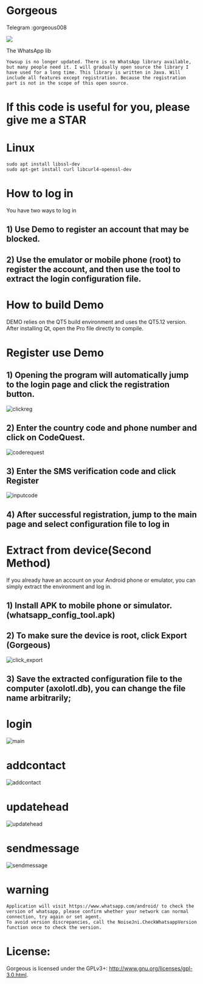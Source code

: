 # Gorgeous
Telegram :gorgeous008

<a href="https://paypal.me/welove88" target="_blank"><img src="https://www.paypalobjects.com/en_US/i/btn/btn_donate_LG.gif" /></a>

The WhatsApp lib

    Yowsup is no longer updated. There is no WhatsApp library available, but many people need it. I will gradually open source the library I have used for a long time. This library is written in Java. Will include all features except registration. Because the registration part is not in the scope of this open source.
# If this code is useful for you, please give me a STAR

# Linux
	sudo apt install libssl-dev
	sudo apt-get install curl libcurl4-openssl-dev

# How to log in
You have two ways to log in
  ## 1) Use Demo to register an account that may be blocked.
  
  ## 2) Use the emulator or mobile phone (root) to register the account, and then use the tool to extract the login configuration file.

# How to build Demo
  DEMO relies on the QT5 build environment and uses the QT5.12 version. After installing Qt, open the Pro file directly to compile.



# Register use Demo
##  1) Opening the program will automatically jump to the login page and click the registration button.
![clickreg](https://raw.githubusercontent.com/lovethiscode/Gorgeous-Whatsapp/main/images/clickreg.png)

## 2) Enter the country code and phone number and click on CodeQuest.
![coderequest](https://raw.githubusercontent.com/lovethiscode/Gorgeous-Whatsapp/main/images/coderequest.png)

## 3) Enter the SMS verification code and click Register
![inputcode](https://raw.githubusercontent.com/lovethiscode/Gorgeous-Whatsapp/main/images/inputcode.png)

## 4) After successful registration, jump to the main page and select configuration file to log in

# Extract from device(Second Method)
 If you already have an account on your Android phone or emulator, you can simply extract the environment and log in.

## 1) Install APK to mobile phone or simulator. (whatsapp_config_tool.apk)

## 2) To make sure the device is root, click Export (Gorgeous)
![click_export](https://raw.githubusercontent.com/lovethiscode/Gorgeous-Whatsapp/main/images/click_export.png)

## 3) Save the extracted configuration file to the computer (axolotl.db), you can change the file name arbitrarily;


# login
![main](https://raw.githubusercontent.com/lovethiscode/Gorgeous-Whatsapp/main/images/main.png)

# addcontact
![addcontact](https://raw.githubusercontent.com/lovethiscode/Gorgeous-Whatsapp/main/images/addcontact.png)

# updatehead
![updatehead](https://raw.githubusercontent.com/lovethiscode/Gorgeous-Whatsapp/main/images/updatehead.png)

# sendmessage
![sendmessage](https://raw.githubusercontent.com/lovethiscode/Gorgeous-Whatsapp/main/images/sendmessage.png)



# warning
    Application will visit https://www.whatsapp.com/android/ to check the version of whatsapp, please confirm whether your network can normal connection, try again or set agent.
    To avoid version discrepancies, call the NoiseJni.CheckWhatsappVersion function once to check the version. 




# License:

Gorgeous is licensed under the GPLv3+: http://www.gnu.org/licenses/gpl-3.0.html.


